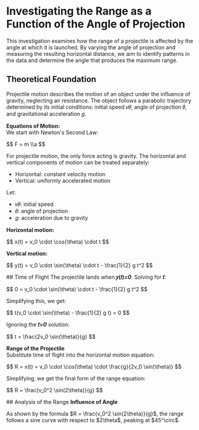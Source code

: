 # Investigating the Range as a Function of the Angle of Projection
This investigation examines how the range of a projectile is affected by the angle at which it is launched. By varying the angle of projection and measuring the resulting horizontal distance, we aim to identify patterns in the data and determine the angle that produces the maximum range.

## Theoretical Foundation
Projectile motion describes the motion of an object under the influence of gravity, neglecting air resistance. The object follows a parabolic trajectory determined by its initial conditions: initial speed 𝑣𝜃, angle of projection 𝜃, and gravitational acceleration 𝑔.

<b>Equations of Motion:</b><br />
We start with Newton's Second Law:
<p>$$ F = m \\a $$</p>
For projectile motion, the only force acting is gravity. The horizontal and vertical components of motion can be treated separately:<br />
<ul><li>Horizontal: constant velocity motion</li>
<li>Vertical: uniformly accelerated motion</li></ul>
Let:<br />
<ul><li>𝑣𝜃: initial speed</li>
<li>𝜃: angle of projection</li>
<li>𝑔: acceleration due to gravity</li></ul>
<b>Horizontal motion:</b><br />
<p>$$ x(t) = v_0 \cdot \cos(\theta) \cdot t $$</p>
<b>Vertical motion:</b><br />
<p>$$ y(t) = v_0 \cdot \sin(\theta) \cdot t - \frac{1}{2} g t^2 $$</p>
## Time of Flight
The projectile lands when <b>𝑦(𝑡)=<i>0</i></b>. Solving for <b>𝑡</b>:<br />
<p>$$ 0 = v_0 \cdot \sin(\theta) \cdot t - \frac{1}{2} g t^2 $$</p>
Simplifying this, we get:<br />
<p>$$ t(v_0 \cdot \sin(\theta) - \frac{1}{2} g t) = 0 $$</p>
Ignoring the <b>𝑡=<i>0</i></b> solution:<br />
<p>$$ t = \frac{2v_0 \sin(\theta)}{g} $$</p>
<b>Range of the Projectile</b><br />
Substitute time of flight into the horizontal motion equation:<br />
<p>$$ R = x(t) = v_0 \cdot \cos(\theta) \cdot \frac{g}{2v_0 \sin(\theta)} $$</p>
Simplifying, we get the final form of the range equation:<br />
<p>$$ R = \frac{v_0^2 \sin(2\theta)}{g} $$</p>
## Analysis of the Range
<b>Influence of Angle</b><br />
<p>As shown by the formula $R = \frac{v_0^2 \sin(2\theta)}{g}$, the range follows a sine curve with respect to $2\theta$, peaking at $45^\circ$.</p>
